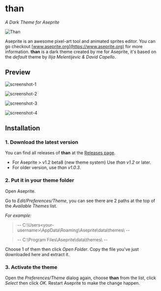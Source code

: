 # than
*A Dark Theme for Aseprite*

![Than](https://raw.githubusercontent.com/tungkradle/aseprite-than/master/than.png)

Aseprite is an awesome pixel-art tool and animated sprites editor. You can go checkout [www.aseprite.org](https://www.aseprite.org) for more information. **than** is a dark theme created by me for Aseprite, it's based on the *default* theme by *Ilija Melentijevic & David Capello*.

## Preview
![screenshot-1](https://cloud.githubusercontent.com/assets/24779254/25117556/df99ea3e-243c-11e7-9c3e-1c5aecee57c3.png)

![screenshot-2](https://cloud.githubusercontent.com/assets/24779254/25117558/df9bd9ca-243c-11e7-851d-5eef059749be.png)

![screenshot-3](https://cloud.githubusercontent.com/assets/24779254/25117557/df9a7472-243c-11e7-8c9c-709671c4e611.png)

![screenshot-4](https://cloud.githubusercontent.com/assets/24779254/25117559/dfc5de8c-243c-11e7-9795-c10789be516a.png)

## Installation
### 1. Download the latest version
You can find all releases of **than** at the [Releases page](https://github.com/tungkradle/aseprite-than/releases/latest).

- For Aseprite > v1.2 beta8 (new theme system) Use _than v1.2_ or later.
- For older version, use _than v1.0.3_.

### 2. Put it in your theme folder
Open Aseprite.

Go to *Edit/Preferences/Theme*, you can see there are 2 paths at the top of the *Available Themes* list.

*For example:*

> -- C:\Users\<your-username>\AppData\Roaming\Aseprite\data\themes\ --

> -- C:\Program Files\Aseprite\data\themes\ --

Choose 1 of them then click *Open Folder*. Copy the file you've just downloaded here and extract it.

### 3. Activate the theme
Open the *Preferences/Theme* dialog again, choose **than** from the list, click *Select* then click *OK*. Restart Aseprite to make the change happen.
